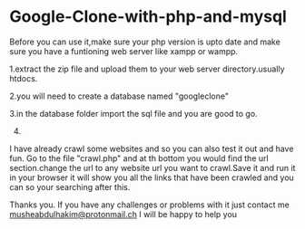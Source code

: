 # Google-Clone-with-php-and-mysql
Before you can use it,make sure your php version is upto date and make sure you have a funtioning web server like xampp or wampp.

1.extract the zip file and upload them to your web server directory.usually htdocs.

2.you will need to create a database named "googleclone"

3.in the database folder import the sql file and you are good to go.

4.
I have already crawl some websites and so you can also test it out and have fun.
Go to the file "crawl.php" and at th bottom you would find the url section.change the url to any website url you want to crawl.Save it and run it in your browser it will show you all the links that have been crawled and you can so your searching after this.



Thanks you.
If you have any challenges or problems with it just contact me 
musheabdulhakim@protonmail.ch
I will be happy to help you

